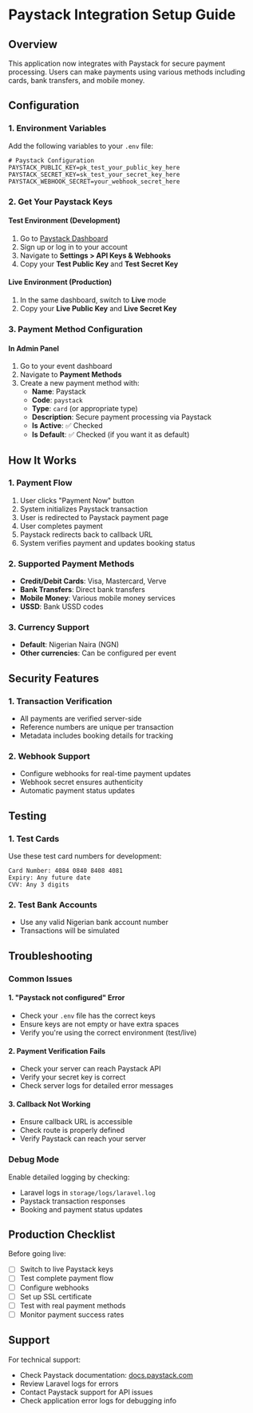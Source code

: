 # Paystack Integration Setup Guide

## Overview
This application now integrates with Paystack for secure payment processing. Users can make payments using various methods including cards, bank transfers, and mobile money.

## Configuration

### 1. Environment Variables
Add the following variables to your `.env` file:

```env
# Paystack Configuration
PAYSTACK_PUBLIC_KEY=pk_test_your_public_key_here
PAYSTACK_SECRET_KEY=sk_test_your_secret_key_here
PAYSTACK_WEBHOOK_SECRET=your_webhook_secret_here
```

### 2. Get Your Paystack Keys

#### Test Environment (Development)
1. Go to [Paystack Dashboard](https://dashboard.paystack.com/)
2. Sign up or log in to your account
3. Navigate to **Settings > API Keys & Webhooks**
4. Copy your **Test Public Key** and **Test Secret Key**

#### Live Environment (Production)
1. In the same dashboard, switch to **Live** mode
2. Copy your **Live Public Key** and **Live Secret Key**

### 3. Payment Method Configuration

#### In Admin Panel
1. Go to your event dashboard
2. Navigate to **Payment Methods**
3. Create a new payment method with:
   - **Name**: Paystack
   - **Code**: `paystack`
   - **Type**: `card` (or appropriate type)
   - **Description**: Secure payment processing via Paystack
   - **Is Active**: ✅ Checked
   - **Is Default**: ✅ Checked (if you want it as default)

## How It Works

### 1. Payment Flow
1. User clicks "Payment Now" button
2. System initializes Paystack transaction
3. User is redirected to Paystack payment page
4. User completes payment
5. Paystack redirects back to callback URL
6. System verifies payment and updates booking status

### 2. Supported Payment Methods
- **Credit/Debit Cards**: Visa, Mastercard, Verve
- **Bank Transfers**: Direct bank transfers
- **Mobile Money**: Various mobile money services
- **USSD**: Bank USSD codes

### 3. Currency Support
- **Default**: Nigerian Naira (NGN)
- **Other currencies**: Can be configured per event

## Security Features

### 1. Transaction Verification
- All payments are verified server-side
- Reference numbers are unique per transaction
- Metadata includes booking details for tracking

### 2. Webhook Support
- Configure webhooks for real-time payment updates
- Webhook secret ensures authenticity
- Automatic payment status updates

## Testing

### 1. Test Cards
Use these test card numbers for development:

```
Card Number: 4084 0840 8408 4081
Expiry: Any future date
CVV: Any 3 digits
```

### 2. Test Bank Accounts
- Use any valid Nigerian bank account number
- Transactions will be simulated

## Troubleshooting

### Common Issues

#### 1. "Paystack not configured" Error
- Check your `.env` file has the correct keys
- Ensure keys are not empty or have extra spaces
- Verify you're using the correct environment (test/live)

#### 2. Payment Verification Fails
- Check your server can reach Paystack API
- Verify your secret key is correct
- Check server logs for detailed error messages

#### 3. Callback Not Working
- Ensure callback URL is accessible
- Check route is properly defined
- Verify Paystack can reach your server

### Debug Mode
Enable detailed logging by checking:
- Laravel logs in `storage/logs/laravel.log`
- Paystack transaction responses
- Booking and payment status updates

## Production Checklist

Before going live:
- [ ] Switch to live Paystack keys
- [ ] Test complete payment flow
- [ ] Configure webhooks
- [ ] Set up SSL certificate
- [ ] Test with real payment methods
- [ ] Monitor payment success rates

## Support

For technical support:
- Check Paystack documentation: [docs.paystack.com](https://docs.paystack.com/)
- Review Laravel logs for errors
- Contact Paystack support for API issues
- Check application error logs for debugging info
